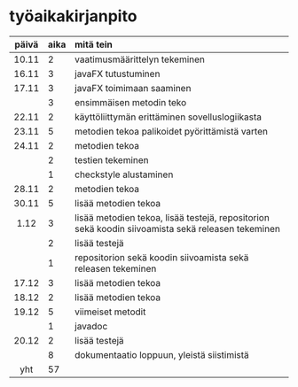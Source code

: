 # työaikakirjanpito

|päivä|aika|mitä tein|
|:---:|:---|:-----|
|10.11|2   |vaatimusmäärittelyn tekeminen|
|16.11|3   |javaFX tutustuminen|
|17.11|3   |javaFX toimimaan saaminen|
|     |3   |ensimmäisen metodin teko|
|22.11|2   |käyttöliittymän erittäminen sovelluslogiikasta|
|23.11|5   |metodien tekoa palikoidet pyörittämistä varten|
|24.11|2   |metodien tekoa|
|     |2   |testien tekeminen|
|     |1   |checkstyle alustaminen|
|28.11|2   |metodien tekoa|
|30.11|5   |lisää metodien tekoa|
|1.12 |3   |lisää metodien tekoa, lisää testejä, repositorion sekä koodin siivoamista sekä releasen tekeminen|
|     |2   |lisää testejä|
|     |1   |repositorion sekä koodin siivoamista sekä releasen tekeminen|
|17.12|3   |lisää metodien tekoa|
|18.12|2   |lisää metodien tekoa|
|19.12|5   |viimeiset metodit|
|     |1   |javadoc|
|20.12|2   |lisää testejä|
|     |8   |dokumentaatio loppuun, yleistä siistimistä|
|yht  |57  |
